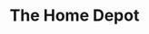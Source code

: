 ---
title: "The Home Depot"
url: /phoenix/the-home-depot-north-north-valley-parkway/
shop: doityourself
---